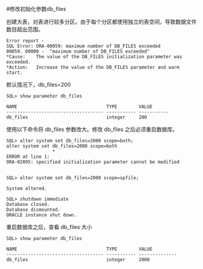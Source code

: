 #修改初始化参数db_files

创建大表，对表进行较多分区。由于每个分区都使用独立的表空间，导致数据文件数目超出范围。

```
Error report -
SQL Error: ORA-00059: maximum number of DB_FILES exceeded
00059. 00000 -  "maximum number of DB_FILES exceeded"
*Cause:    The value of the DB_FILES initialization parameter was exceeded.
*Action:   Increase the value of the DB_FILES parameter and warm start.
```

默认情况下，db_files=200

```
SQL> show parameter db_files

NAME                                 TYPE        VALUE
------------------------------------ ----------- -----------
db_files                             integer     200
```

使用以下命令将 db_files 参数改大。修改 db_files 之后必须重启数据库。

```
SQL> alter system set db_files=2000 scope=both;
alter system set db_files=2000 scope=both
                 *
ERROR at line 1:
ORA-02095: specified initialization parameter cannot be modified


SQL> alter system set db_files=2000 scope=spfile;

System altered.

SQL> shutdown immediate
Database closed.
Database dismounted.
ORACLE instance shut down.
```

重启数据库之后，查看 db_files 大小

```
SQL> show parameter db_files

NAME                                 TYPE        VALUE
------------------------------------ ----------- --------------
db_files                             integer     2000
```
